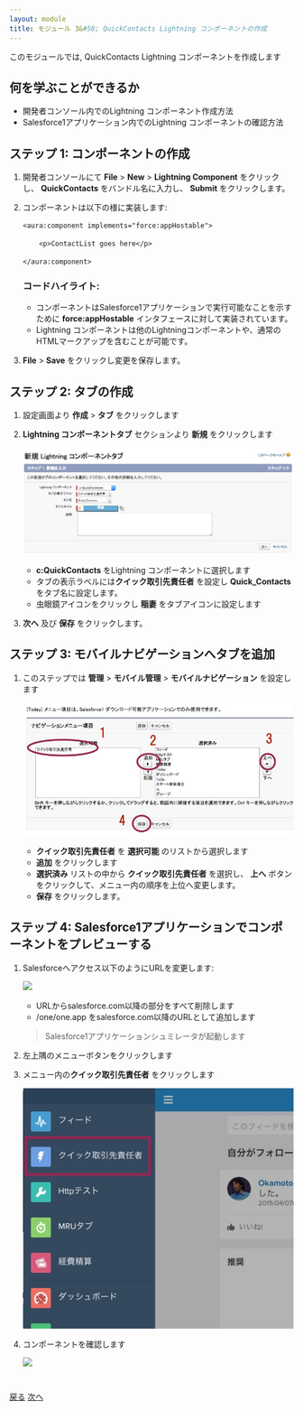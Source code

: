 ```yaml
---
layout: module
title: モジュール 3&#58; QuickContacts Lightning コンポーネントの作成
---
```


このモジュールでは, QuickContacts Lightning コンポーネントを作成します

## 何を学ぶことができるか
- 開発者コンソール内でのLightning コンポーネント作成方法
- Salesforce1アプリケーション内でのLightning コンポーネントの確認方法


## ステップ 1: コンポーネントの作成

1. 開発者コンソールにて **File** > **New** > **Lightning Component** をクリックし、 **QuickContacts** をバンドル名に入力し、 **Submit** をクリックします。

2. コンポーネントは以下の様に実装します:

    ```
    <aura:component implements="force:appHostable">

        <p>ContactList goes here</p>

    </aura:component>
    ```

    ### コードハイライト:
    - コンポーネントはSalesforce1アプリケーションで実行可能なことを示すために **force:appHostable** インタフェースに対して実装されています。
    - Lightning コンポーネントは他のLightningコンポーネントや、通常のHTMLマークアップを含むことが可能です。

1. **File** > **Save** をクリックし変更を保存します。


## ステップ 2: タブの作成

1. 設定画面より **作成** > **タブ** をクリックします

1. **Lightning コンポーネントタブ** セクションより **新規** をクリックします

    ![](images/lightning-component-tab.jpg)
    - **c:QuickContacts** をLightning コンポーネントに選択します
    - タブの表示ラベルには**クイック取引先責任者** を設定し **Quick_Contacts** をタブ名に設定します。
    - 虫眼鏡アイコンをクリックし **稲妻** をタブアイコンに設定します

1. **次へ** 及び **保存** をクリックします。


## ステップ 3: モバイルナビゲーションへタブを追加

1. このステップでは **管理** > **モバイル管理** > **モバイルナビゲーション** を設定します

    ![](images/mobile_nav.jpg)
    - **クイック取引先責任者** を **選択可能** のリストから選択します
    - **追加** をクリックします
    - **選択済み** リストの中から **クイック取引先責任者** を選択し、 **上へ** ボタンをクリックして、メニュー内の順序を上位へ変更します。
    - **保存** をクリックします。


## ステップ 4: Salesforce1アプリケーションでコンポーネントをプレビューする

1. Salesforceへアクセス以下のようにURLを変更します:

    ![](images/oneapp.jpg)
    - URLからsalesforce.com以降の部分をすべて削除します
    - /one/one.app をsalesforce.com以降のURLとして追加します

    > Salesforce1アプリケーションシュミレータが起動します

1. 左上隅のメニューボタンをクリックします

1. メニュー内の**クイック取引先責任者** をクリックします

    ![](images/s1menu.jpg)

1. コンポーネントを確認します

    ![](images/version1.jpg)

<div class="row" style="margin-top:40px;">
<div class="col-sm-12">
<a href="create-apex-controller.html" class="btn btn-default"><i class="glyphicon glyphicon-chevron-left"></i> 戻る</a>
<a href="create-contactlist-component.html" class="btn btn-default pull-right">次へ <i class="glyphicon glyphicon-chevron-right"></i></a>
</div>
</div>
